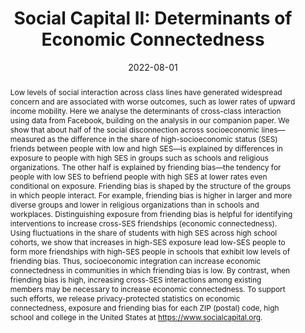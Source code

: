 ---
title: "Social Capital II: Determinants of Economic Connectedness"
collection: wps
link: "https://www.nature.com/articles/s41586-022-04997-3"
coauthors: "Raj Chetty, Matthew O. Jackson, Johannes Stroebel, Theresa Kuchler, Nathaniel Hendren, Robert Fluegge, Sara Gong, Federico Gonzalez, Armelle Grondin, Matthew Jacob, Martin Koenen, Eduardo Laguna-Muggenburg, Florian Mudekereza, Tom Rutter, Nicolaj Thor, Wilbur Townsend, Ruby Zhang, Mike Bailey, Pablo Barberá, Monica Bhole, and Nils Wernerfelt"
date: 2022-08-01
outcome: '<a href=https://www.nature.com/articles/s41586-022-04997-3>Nature, 608 (7921), 122-134. 2022.</a>'
press: <a href="https://www.nytimes.com/interactive/2022/08/01/upshot/rich-poor-friendships.html">New York Times</a> | <a href="https://www.economist.com/graphic-detail/2022/08/01/a-new-study-shows-how-much-social-capital-matters">Economist</a> | <a href="https://www.npr.org/sections/money/2022/08/01/1114661467/why-the-american-dream-is-more-attainable-in-some-cities-than-others">NPR</a>
data: <a href="https://socialcapital.org/">Social Capital Atlas</a> | <a href="https://opportunityinsights.org/data/">Data</a> | <a href="https://opportunityinsights.org/wp-content/uploads/2022/08/social-capital_slides.pdf">Slides</a>
abstract: "Low levels of social interaction across class lines have generated widespread concern and are associated with worse outcomes, such as lower rates of upward income mobility. Here we analyse the determinants of cross-class interaction using data from Facebook, building on the analysis in our companion paper. We show that about half of the social disconnection across socioeconomic lines—measured as the difference in the share of high-socioeconomic status (SES) friends between people with low and high SES—is explained by differences in exposure to people with high SES in groups such as schools and religious organizations. The other half is explained by friending bias—the tendency for people with low SES to befriend people with high SES at lower rates even conditional on exposure. Friending bias is shaped by the structure of the groups in which people interact. For example, friending bias is higher in larger and more diverse groups and lower in religious organizations than in schools and workplaces. Distinguishing exposure from friending bias is helpful for identifying interventions to increase cross-SES friendships (economic connectedness). Using fluctuations in the share of students with high SES across high school cohorts, we show that increases in high-SES exposure lead low-SES people to form more friendships with high-SES people in schools that exhibit low levels of friending bias. Thus, socioeconomic integration can increase economic connectedness in communities in which friending bias is low. By contrast, when friending bias is high, increasing cross-SES interactions among existing members may be necessary to increase economic connectedness. To support such efforts, we release privacy-protected statistics on economic connectedness, exposure and friending bias for each ZIP (postal) code, high school and college in the United States at <a href=https://www.socialcapital.org>https://www.socialcapital.org</a>."
---